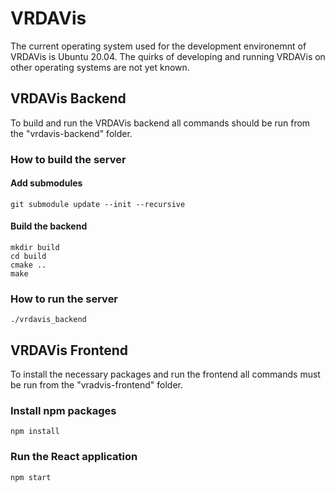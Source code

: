 # VRDAVis
The current operating system used for the development environemnt of VRDAVis is Ubuntu 20.04.
The quirks of developing and running VRDAVis on other operating systems are not yet known.
## VRDAVis Backend
To build and run the VRDAVis backend all commands should be run from the "vrdavis-backend" folder.
### How to build the server
#### Add submodules
```
git submodule update --init --recursive
```
#### Build the backend
```
mkdir build
cd build
cmake ..
make
```
### How to run the server
```
./vrdavis_backend
```
## VRDAVis Frontend
To install the necessary packages and run the frontend all commands must be run from the "vradvis-frontend" folder.
### Install npm packages
```
npm install
```
### Run the React application
```
npm start
```
